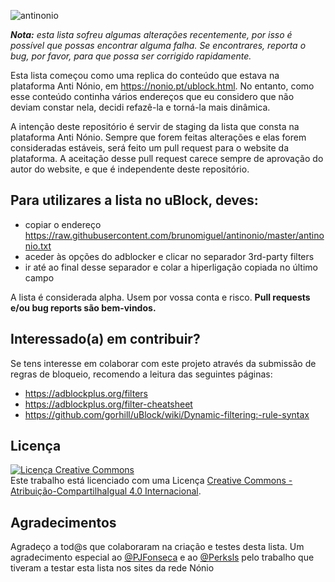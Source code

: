 ![antinonio](https://i.imgur.com/x74kzEo.jpg)

_**Nota:** esta lista sofreu algumas alterações recentemente, por isso é possível que possas encontrar alguma falha. Se encontrares, reporta o bug, por favor, para que possa ser corrigido rapidamente._

Esta lista começou como uma replica do conteúdo que estava na plataforma Anti Nónio, em https://nonio.pt/ublock.html. No entanto, como esse conteúdo continha vários endereços que eu considero que não deviam constar nela, decidi refazê-la e torná-la mais dinâmica.

A intenção deste repositório é servir de staging da lista que consta na plataforma Anti Nónio. Sempre que forem feitas alterações e elas forem consideradas estáveis, será feito um pull request para o website da plataforma. A aceitação desse pull request carece sempre de aprovação do autor do website, e que é independente deste repositório.

## Para utilizares a lista no uBlock, deves:
* copiar o endereço https://raw.githubusercontent.com/brunomiguel/antinonio/master/antinonio.txt
* aceder às opções do adblocker e clicar no separador 3rd-party filters
* ir até ao final desse separador e colar a hiperligação copiada no último campo

A lista é considerada alpha. Usem por vossa conta e risco. **Pull requests e/ou bug reports são bem-vindos.**

## Interessado(a) em contribuir?
Se tens interesse em colaborar com este projeto através da submissão de regras de bloqueio, recomendo a leitura das seguintes páginas:
* https://adblockplus.org/filters
* https://adblockplus.org/filter-cheatsheet
* https://github.com/gorhill/uBlock/wiki/Dynamic-filtering:-rule-syntax

## Licença
<a rel="license" href="http://creativecommons.org/licenses/by-sa/4.0/"><img alt="Licença Creative Commons" style="border-width:0" src="https://i.creativecommons.org/l/by-sa/4.0/88x31.png" /></a><br />Este trabalho está licenciado com uma Licença <a rel="license" href="http://creativecommons.org/licenses/by-sa/4.0/">Creative Commons - Atribuição-CompartilhaIgual 4.0 Internacional</a>.

## Agradecimentos
Agradeço a tod@s que colaboraram na criação e testes desta lista. Um agradecimento especial ao <a href="https://github.com/PJFonseca">@PJFonseca</a> e ao <a href="https://github.com/Perksls">@Perksls</a> pelo trabalho que tiveram a testar esta lista nos sites da rede Nónio
